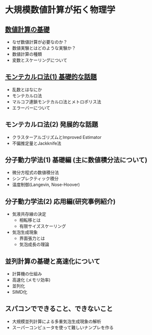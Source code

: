 # 大規模数値計算が拓く物理学

## [数値計算の基礎](01_basic/README.md)

* なぜ数値計算が必要なのか？
* 数値実験とはどのような実験か？
* 数値計算の種類
* 変数とスケーリングについて

## [モンテカルロ法(1) 基礎的な話題](02_mc_basic/README.md)

* 乱数とはなにか
* モンテカルロ法
* マルコフ連鎖モンテカルロ法とメトロポリス法
* エラーバーについて

## モンテカルロ法(2) 発展的な話題

* クラスターアルゴリズムとImproved Estimator
* 不偏推定量とJackknife法

## 分子動力学法(1) 基礎編 (主に数値積分法について)

* 微分方程式の数値積分法
* シンプレクティック積分
* 温度制御(Langevin, Nose-Hoover)

## 分子動力学法(2) 応用編(研究事例紹介)

* 気液共存線の決定
    * 相転移とは
    * 有限サイズスケーリング
* 気泡生成現象
    * 界面張力とは
    * 気泡成長の理論

## 並列計算の基礎と高速化について

* 計算機の仕組み
* 高速化 (メモリ効率)
* 並列化
* SIMD化

## スパコンでできること、できないこと

* 大規模並列計算による多重気泡生成現象の解析
* スーパーコンピュータを使って難しいナンプレを作る
